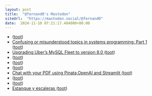 ```yaml
---
layout: post
title:  "@fernand0's Mastodon"
siteUrl:  "https://mastodon.social/@fernand0"
date:  2024-11-10 07:21:17.404000+00:00
---
```

*  [ ](https://mastodon.manalejandro.com/@ale) ([toot](https://mastodon.social/@fernand0/113457448707696729))
*  [Confusing or misunderstood topics in systems programming: Part 1 ](https://pthorpe92.dev/programming/systems/threads-async-runtimes-part0) ([toot](https://mastodon.social/@fernand0/113457062430443317))
*  [Upgrading Uber’s MySQL Fleet to version 8.0 ](https://www.uber.com/en-JO/blog/upgrading-ubers-mysql-fleet) ([toot](https://mastodon.social/@fernand0/113456293843821934))
*  [ ](https://masto.es/@aperalesf) ([toot](https://mastodon.social/@fernand0/113455136288813052))
*  [ ](https://mastodon.social/@joseli) ([toot](https://mastodon.social/@fernand0/113455135942655943))
*  [ ](https://masto.es/@aperalesf) ([toot](https://mastodon.social/@fernand0/113454479396673821))
*  [Chat with your PDF using Pinata,OpenAI and Streamlit ](https://dev.to/jagroop2001/building-a-chat-with-pdfs-using-pinataopenai-and-streamlit-3jb) ([toot](https://mastodon.social/@fernand0/113454326836256747))
*  [ ](https://mastodon.social/@joseli) ([toot](https://mastodon.social/@fernand0/113454249873728288))
*  [ ](https://mastodon.social/@joseli) ([toot](https://mastodon.social/@fernand0/113454247652776314))
*  [Estanque y escaleras ](https://www.flickr.com/photos/fernand0/54122754761) ([toot](https://mastodon.social/@fernand0/113454239080975658))
